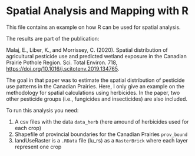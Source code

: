 # Spatial Analysis and Mapping with R

This file contains an example on how R can be used for spatial analysis.

The results are part of the publication:

Malaj, E., Liber, K., and Morrissey, C. (2020). Spatial distribution of agricultural pesticide use and 
predicted wetland exposure in the Canadian Prairie Pothole Region. Sci. Total Environ. 718, 
https://doi.org/10.1016/j.scitotenv.2019.134765.

The goal in that paper was to estimate the spatial distribution of pesticide use patterns in the Canadian Prairies. Here, I only give an example on the methodology for spatial calculations using herbicides. In the paper, two other pesticide groups (i.e., fungicides and insecticides) are also included.

To run this analysis you need:
1. A csv files with the data `data_herb` (here amound of herbicides used for each crop)
2. Shapefile of provincial boundaries for the Canadian Prairies `prov_bound`
3. landUseRaster is a `.RData` file (lu_rs) as a `RasterBrick` where each layer represent one crop

